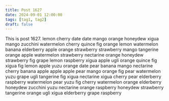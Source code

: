 ```yaml
---
title: Post 1627
date: 2024-09-01 12:00:00
tags: [tag1, tag2]
draft: false
---
```

This is post 1627.
lemon
cherry
date
date
mango
orange
honeydew
xigua
mango
zucchini
watermelon
cherry
quince
fig
orange
lemon
watermelon
banana
elderberry
apple
orange
strawberry
strawberry
mango
tangerine
orange
apple
watermelon
strawberry
nectarine
orange
honeydew
strawberry
fig
grape
lemon
raspberry
xigua
apple
ugli
orange
quince
fig
xigua
fig
lemon
apple
yuzu
orange
date
pear
banana
mango
nectarine
cherry
banana
apple
apple
apple
pear
mango
orange
fig
pear
watermelon
yuzu
grape
ugli
tangerine
fig
xigua
nectarine
xigua
cherry
pear
elderberry
raspberry
watermelon
pear
yuzu
fig
cherry
watermelon
orange
elderberry
honeydew
zucchini
yuzu
nectarine
orange
raspberry
honeydew
strawberry
tangerine
orange
ugli
xigua
elderberry
grape
raspberry
